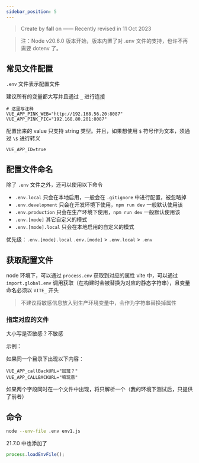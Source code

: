 ```yaml
---
sidebar_position: 5
---
```


> Create by **fall** on ——
> Recently revised in 11 Oct 2023

> 注：Node v20.6.0 版本开始，版本内置了对 .env 文件的支持，也许不再需要 dotenv 了。

## 常见文件配置

`.env` 文件表示配置文件

建议所有的变量都大写并且通过 `_` 进行连接

```
# 这里写注释
VUE_APP_PINK_WEB="http://192.168.56.20:8087"
VUE_APP_PINK_PIC="192.168.80.201:8087"
```

配置出来的 value 只支持 string 类型。并且，如果想使用 `$` 符号作为文本，须通过 `\$` 进行转义

```
VUE_APP_ID=true
```

## 配置文件命名

除了 `.env` 文件之外，还可以使用以下命令

- `.env.local` 只会在本地启用，一般会在 `.gitignore` 中进行配置，被忽略掉
- `.env.development` 只会在开发环境下使用，`npm run dev` 一般默认使用该
- `.env.production` 只会在生产环境下使用，`npm run dev` 一般默认使用该
- `.env.[mode]` 其它自定义的模式
- `.env.[mode].local` 只会在本地启用的自定义的模式

优先级：`.env.[mode].local` `.env.[mode]` > `.env.local` > `.env`

## 获取配置文件

node 环境下，可以通过 `process.env` 获取到对应的属性
vite 中，可以通过 `import.global.env` 调用获取（在构建时会被替换为对应的静态字符串），且变量命名必须以 `VITE_` 开头

> 不建议将敏感信息放入到生产环境变量中，会作为字符串替换掉属性

### 指定对应的文件

大小写是否敏感？不敏感

示例：

如果同一个目录下出现以下内容：

```
VUE_APP_callBackURL="加班？"
VUE_APP_CALLBACKURL="嘛玩意"
```

如果两个字段同时在一个文件中出现，将只解析一个（我的环境下测试后，只提供了前者）



## 命令

```bash
node --env-file .env env1.js
```

21.7.0 中也添加了 

```js
process.loadEnvFile();
```

